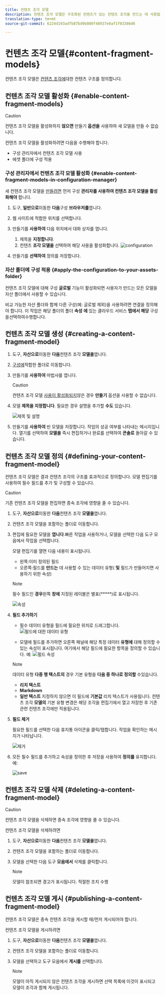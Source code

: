 ```yaml
---
title: 컨텐츠 조각 모델
description: 컨텐츠 조각 모델은 구조화된 컨텐츠가 있는 컨텐츠 조각을 만드는 데 사용됩니다.
translation-type: tm+mt
source-git-commit: 6224d193adfb87bd9b080f48937e0af1f03386d6

---
```



# 컨텐츠 조각 모델{#content-fragment-models}

컨텐츠 조각 모델은 [컨텐츠 조각에](/help/assets/content-fragments/content-fragments.md)대한 컨텐츠 구조를 정의합니다.

## 컨텐츠 조각 모델 활성화 {#enable-content-fragment-models}

>[!CAUTION]
>
>컨텐츠 조각 모델을 활성화하지 **않으면** 만들기 **옵션을** 사용하여 새 모델을 만들 수 없습니다.

컨텐츠 조각 모델을 활성화하려면 다음을 수행해야 합니다.

* 구성 관리자에서 컨텐츠 조각 모델 사용
* 에셋 폴더에 구성 적용

### 구성 관리자에서 컨텐츠 조각 모델 활성화 {#enable-content-fragment-models-in-configuration-manager}

새 컨텐츠 조각 모델을 [만들려면](#creating-a-content-fragment-model) 먼저 구성 **관리자를 사용하여 컨텐츠 조각 모델을 활성화해야** 합니다.

1. 도구, **일반으로**&#x200B;이동한 **다음**&#x200B;구성 **브라우저를**&#x200B;엽니다.
2. 웹 사이트에 적합한 위치를 선택합니다.
3. 만들기를 **사용하여** 다음 위치에서 대화 상자를 엽니다.

   1. 제목을 **지정합니다**.
   2. 컨텐츠 **조각 모델을** 선택하여 해당 사용을 활성화합니다.
   ![configuration](assets/cfm-models-01.png)

4. 만들기를 **선택하여** 정의를 저장합니다.

### 자산 폴더에 구성 적용 {#apply-the-configuration-to-your-assets-folder}

컨텐츠 조각 모델에 대해 구성 **글로벌** 기능이 활성화되면 사용자가 만드는 모든 모델을 자산 폴더에서 사용할 수 있습니다.

비교 가능한 자산 폴더와 함께 다른 구성(예: 글로벌 제외)을 사용하려면 연결을 정의해야 합니다. 이 작업은 해당 폴더의 폴더 **속성** **에** 있는 클라우드 서비스 **탭에서 해당** 구성을선택하여수행합니다.

## 컨텐츠 조각 모델 생성 {#creating-a-content-fragment-model}

1. 도구, **자산으로**&#x200B;이동한 **다음**&#x200B;컨텐츠 조각 **모델을**&#x200B;엽니다.
1. [구성에](#enable-content-fragment-models)적합한 폴더로 이동합니다.
1. 만들기를 **사용하여** 마법사를 엽니다.

   >[!CAUTION]
   >
   >컨텐츠 조각 모델 [사용이 활성화되지](#enable-content-fragment-models)않은 경우 **만들기** 옵션을 사용할 수 없습니다.

1. 모델 **제목을 지정합니다**. 필요한 경우 설명을 추가할 **수도** 있습니다.

   ![제목 및 설명](assets/cfm-models-02.png)

1. 만들기를 **사용하여** 빈 모델을 저장합니다. 작업의 성공 여부를 나타내는 메시지입니다. 열기를 선택하여 **모델을** 즉시 편집하거나 완료를 선택하여 **콘솔로** 돌아갈 수 있습니다.

## 컨텐츠 조각 모델 정의 {#defining-your-content-fragment-model}

컨텐츠 조각 모델은 결과 컨텐츠 조각의 구조를 효과적으로 정의합니다. 모델 편집기를 사용하여 필수 필드를 추가 및 구성할 수 있습니다.

>[!CAUTION]
>
>기존 컨텐츠 조각 모델을 편집하면 종속 조각에 영향을 줄 수 있습니다.

1. 도구, **자산으로**&#x200B;이동한 **다음**&#x200B;컨텐츠 조각 **모델을**&#x200B;엽니다.

1. 컨텐츠 조각 모델을 포함하는 폴더로 이동합니다.
1. 편집에 필요한 모델을 **엽니다**.빠른 작업을 사용하거나, 모델을 선택한 다음 도구 모음에서 작업을 선택합니다.

   모델 편집기를 열면 다음 내용이 표시됩니다.

   * 왼쪽:이미 정의된 필드
   * 오른쪽:필드를 **만드는** 데 사용할 수 있는 데이터 유형( **및** 필드가 만들어지면 사용하기 위한 속성)
   >[!NOTE]
   >
   >필수 필드인 **경우**&#x200B;왼쪽 **창에** 지정된 레이블은 별표(*****)로 표시됩니다.

   ![속성](assets/cfm-models-03.png)

1. **필드 추가하기**

   * 필수 데이터 유형을 필드에 필요한 위치로 드래그합니다.
   ![필드에 대한 데이터 유형](assets/cfm-models-04.png)

   * 모델에 필드를 추가하면 오른쪽 패널에 해당 특정 데이터 **유형에** 대해 정의할 수 있는 속성이 표시됩니다. 여기에서 해당 필드에 필요한 항목을 정의할 수 있습니다. 예:
   ![필드 속성](assets/cfm-models-05.png)

   >[!NOTE]
   데이터 유형 **다중 행 텍스트의** 경우 기본 유형을 **다음 중 하나로 정의할** 수있습니다.
   * **리치 텍스트**
   * **Markdown**
   * **일반 텍스트**
   지정하지 않으면 이 필드에 **기본값** 리치 텍스트가 사용됩니다.
   컨텐츠 조각 **모델의** 기본 유형 변경은 해당 조각을 편집기에서 열고 저장한 후 기존 관련 컨텐츠 조각에만 적용됩니다.

1. **필드 제거**

   필요한 필드를 선택한 다음 휴지통 아이콘을 클릭/탭합니다. 작업을 확인하는 메시지가 나타납니다.

   ![제거](assets/cfm-models-06.png)

1. 모든 필수 필드를 추가하고 속성을 정의한 후 저장을 사용하여 **정의를** 유지합니다. 예:

   ![save](assets/cfm-models-07.png)

## 컨텐츠 조각 모델 삭제 {#deleting-a-content-fragment-model}

>[!CAUTION]
컨텐츠 조각 모델을 삭제하면 종속 조각에 영향을 줄 수 있습니다.

컨텐츠 조각 모델을 삭제하려면

1. 도구, **자산으로**&#x200B;이동한 **다음**&#x200B;컨텐츠 조각 **모델을**&#x200B;엽니다.

1. 컨텐츠 조각 모델을 포함하는 폴더로 이동합니다.
1. 모델을 선택한 다음 도구 **모음에서** 삭제를 클릭합니다.

   >[!NOTE]
   모델이 참조되면 경고가 표시됩니다. 적절한 조치 수행

## 컨텐츠 조각 모델 게시 {#publishing-a-content-fragment-model}

컨텐츠 조각 모델은 종속 컨텐츠 조각을 게시할 때/먼저 게시되어야 합니다.

컨텐츠 조각 모델을 게시하려면

1. 도구, **자산으로**&#x200B;이동한 **다음**&#x200B;컨텐츠 조각 **모델을**&#x200B;엽니다.

1. 컨텐츠 조각 모델을 포함하는 폴더로 이동합니다.
1. 모델을 선택하고 도구 모음에서 **게시를** 선택합니다.

   >[!NOTE]
   모델이 아직 게시되지 않은 컨텐츠 조각을 게시하면 선택 목록에 이것이 표시되고 모델이 조각과 함께 게시됩니다.
